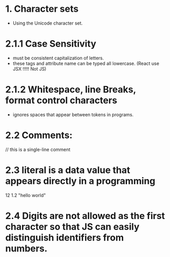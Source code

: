 # 1. Character sets

- Using the Unicode character set.

# 2.1.1 Case Sensitivity

- must be consistent capitalization of letters.
- these tags and attribute name can be typed all lowercase. (React use JSX !!!!! Not JS)

# 2.1.2 Whitespace, line Breaks, format control characters

- ignores spaces that appear between tokens in programs.

# 2.2 Comments:

// this is a single-line comment<br>

<!-- /* this is alose a comment */ -->

# 2.3 literal is a data value that appears directly in a programming

12
1.2
"hello world"

# 2.4 Digits are not allowed as the first character so that JS can easily distinguish identifiers from numbers.
